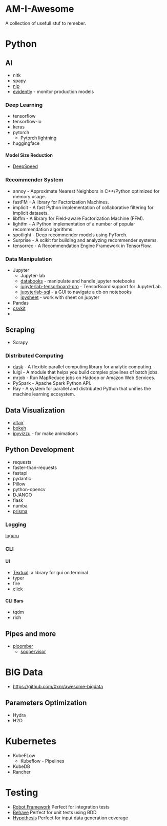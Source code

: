 # AM-I-Awesome
A collection of usefull stuf to remeber.

# Python

## AI
- nltk
- spapy
- [nlp](https://github.com/keon/awesome-nlp#user-content-python)
- [evidently](https://github.com/evidentlyai/evidently) - monitor production models

### Deep Learning
- tensorflow
- tensorflow-io
- keras
- pytorch
  - [Pytorch lightning](https://pytorch-lightning.readthedocs.io/en/latest/)
- huggingface

#### Model Size Reduction
- [DeepSpeed](https://github.com/microsoft/DeepSpeed)

### Recommender System
- annoy - Approximate Nearest Neighbors in C++/Python optimized for memory usage.
- fastFM - A library for Factorization Machines.
- implicit - A fast Python implementation of collaborative filtering for implicit datasets.
- libffm - A library for Field-aware Factorization Machine (FFM).
- lightfm - A Python implementation of a number of popular recommendation algorithms.
- spotlight - Deep recommender models using PyTorch.
- Surprise - A scikit for building and analyzing recommender systems.
- tensorrec - A Recommendation Engine Framework in TensorFlow.

### Data Manipulation
- Jupyter
  - Jupyter-lab
  - [databooks](https://github.com/datarootsio/databooks) - manipulate and handle jupyter notebooks
  - [jupyterlab-tensorboard-pro](https://github.com/HFAiLab/jupyterlab_tensorboard_pro) - TensorBoard support for JupyterLab.
  - [jupyterlab-sql](https://github.com/pbugnion/jupyterlab-sql) - a GUI to navigate a db on notebooks
  - [ipysheet](https://github.com/QuantStack/ipysheet/) - work with sheet on jupyter 
- Pandas
- [csvkit](https://csvkit.readthedocs.io)
- 

## Scraping
- Scrapy
  
### Distributed Computing
- [dask](https://www.dask.org/) - A flexible parallel computing library for analytic computing.
- luigi - A module that helps you build complex pipelines of batch jobs.
- mrjob - Run MapReduce jobs on Hadoop or Amazon Web Services.
- PySpark - Apache Spark Python API.
- Ray - A system for parallel and distributed Python that unifies the machine learning ecosystem.

## Data Visualization
- [altair](https://github.com/altair-viz/altair)
- [bokeh](https://bokeh.org/)
- [ipyvizzu](https://github.com/vizzuhq/ipyvizzu) - for make animations


## Python Development
- requests
- faster-than-requests
- fastapi
- pydantic
- Pillow
- python-opencv
- DJANGO 
- flask
- numba
- [prisma](https://github.com/RobertCraigie/prisma-client-py)

### Logging
[loguru](https://github.com/Delgan/loguru)

### CLI
#### UI
- [Textual](https://github.com/Textualize/textual): a library for gui on terminal
- typer
- fire
- click

#### CLI Bars
- tqdm
- rich
## Pipes and more
- [ploomber](https://ploomber.io/)
  - [soopervisor](https://github.com/ploomber/soopervisor)

# BIG Data
- https://github.com/0xnr/awesome-bigdata

## Parameters Optimization
- Hydra
- H2O

# Kubernetes
- KubeFLow
  - Kubeflow - Pipelines
- KubeDB
- Rancher

# Testing
- [Robot Framework](https://robotframework.org/?tab=0#getting-started) Perfect for integration tests
- [Behave](https://behave.readthedocs.io/en/stable/tutorial.html) Perfect for unit tests using BDD
- [Hypothesis](https://hypothesis.readthedocs.io/en/latest/quickstart.html) Perfect for input data generation coverage

